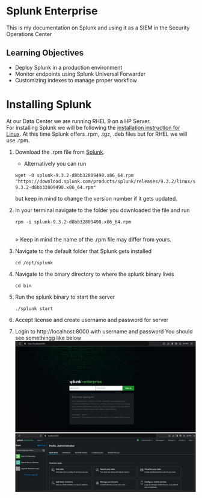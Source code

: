 # Splunk Enterprise
This is my documentation on Splunk and using it as a SIEM in the Security Operations Center

## Learning Objectives
- Deploy Splunk in a production environment
- Monitor endpoints using Splunk Universal Forwarder
- Customizing indexes to manage proper workflow

# Installing Splunk

At our Data Center we are running RHEL 9 on a HP Server.  
For installing Splunk we will be following the [installation instruction for Linux](https://docs.splunk.com/Documentation/Splunk/9.3.2/SearchTutorial/InstallSplunk#Linux_installation_instructions).
At this time Splunk offers .rpm, .tgz, .deb files but for RHEL we will use .rpm.

1. Download the .rpm file from [Splunk](https://www.splunk.com/en_us/download/splunk-enterprise.html). <br>
    - Alternatively you can run <br>
    ```
    wget -O splunk-9.3.2-d8bb32809498.x86_64.rpm "https://download.splunk.com/products/splunk/releases/9.3.2/linux/splunk-9.3.2-d8bb32809498.x86_64.rpm"
    ```
    but keep in mind to change the version number if it gets updated.

2. In your terminal navigate to the folder you downloaded the file and run <br>
    ```
    rpm -i splunk-9.3.2-d8bb32809498.x86_64.rpm
    ``` 
    <br>
    > Keep in mind the name of the .rpm file may differ from yours.

3. Navigate to the default folder that Splunk gets installed <br>
    ```
    cd /opt/splunk
    ```

4. Navigate to the binary directory to where the splunk binary lives
    ```
    cd bin
    ```

5. Run the splunk binary to start the server
    ```
    ./splunk start
    ```

6. Accept license and create username and password for server

7. Login to http://localhost:8000 with username and password
    You should see somethingg like below
    ![alt text](assets/splunk-login-page.png)
    ![alt text](assets/splunk-logged-in.png)
